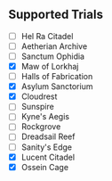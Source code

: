 ## Supported Trials

- [ ] Hel Ra Citadel
- [ ] Aetherian Archive
- [ ] Sanctum Ophidia
- [x] Maw of Lorkhaj
- [ ] Halls of Fabrication
- [x] Asylum Sanctorium
- [x] Cloudrest
- [ ] Sunspire
- [ ] Kyne's Aegis
- [ ] Rockgrove
- [ ] Dreadsail Reef
- [ ] Sanity's Edge
- [x] Lucent Citadel
- [x] Ossein Cage